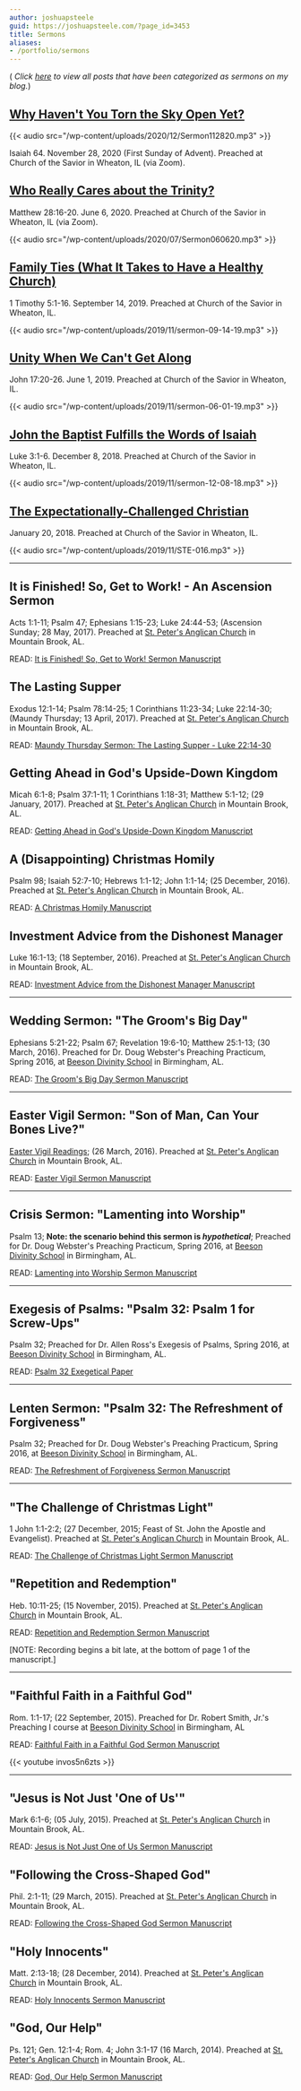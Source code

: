 ```yaml
---
author: joshuapsteele
guid: https://joshuapsteele.com/?page_id=3453
title: Sermons
aliases:
- /portfolio/sermons
---
```

( _Click [here](/category/sermons/) to view all posts that have been categorized as sermons on my blog._)

## [Why Haven't You Torn the Sky Open Yet?](/why-havent-you-torn-the-sky-open-yet-sermon-first-sunday-of-advent-2020/)

{{< audio src="/wp-content/uploads/2020/12/Sermon112820.mp3" >}}

Isaiah 64. November 28, 2020 (First Sunday of Advent). Preached at Church of the Savior in Wheaton, IL (via Zoom).

## [Who Really Cares about the Trinity?](https://friendsofthesavior.org/sermons/who-really-cares-about-the-trinity-josh-steele)

Matthew 28:16-20. June 6, 2020. Preached at Church of the Savior in Wheaton, IL (via Zoom).

{{< audio src="/wp-content/uploads/2020/07/Sermon060620.mp3" >}}

## [Family Ties (What It Takes to Have a Healthy Church)](https://friendsofthesavior.org/sermons/what-it-takes-to-have-a-healthy-church-family-ties-joshua-steele)

1 Timothy 5:1-16. September 14, 2019. Preached at Church of the Savior in Wheaton, IL.

{{< audio src="/wp-content/uploads/2019/11/sermon-09-14-19.mp3" >}}

## [Unity When We Can't Get Along](https://friendsofthesavior.org/sermons/unity-when-we-cant-get-along-josh-steele)

John 17:20-26. June 1, 2019. Preached at Church of the Savior in Wheaton, IL.

{{< audio src="/wp-content/uploads/2019/11/sermon-06-01-19.mp3" >}}

## [John the Baptist Fulfills the Words of Isaiah](https://friendsofthesavior.org/sermons/john-the-baptist-fulfills-the-words-of-isaiah-josh-steele)

Luke 3:1-6. December 8, 2018. Preached at Church of the Savior in Wheaton, IL.

{{< audio src="/wp-content/uploads/2019/11/sermon-12-08-18.mp3" >}}

## [The Expectationally-Challenged Christian](https://friendsofthesavior.org/sermons/the-expectationally-challenged-christian-josh-steele)

January 20, 2018. Preached at Church of the Savior in Wheaton, IL.

{{< audio src="/wp-content/uploads/2019/11/STE-016.mp3" >}}

* * *

## It is Finished! So, Get to Work! - An Ascension Sermon

Acts 1:1-11; Psalm 47; Ephesians 1:15-23; Luke 24:44-53; (Ascension Sunday; 28 May, 2017). Preached at [St. Peter's Anglican Church](http://stpetersbhm.org/) in Mountain Brook, AL.

READ: [It is Finished! So, Get to Work! Sermon Manuscript](/2017/06/13/it-is-finished-so-get-to-work-an-ascension-sermon/)

## The Lasting Supper

Exodus 12:1-14; Psalm 78:14-25; 1 Corinthians 11:23-34; Luke 22:14-30; (Maundy Thursday; 13 April, 2017). Preached at [St. Peter's Anglican Church](http://stpetersbhm.org/) in Mountain Brook, AL.

READ: [Maundy Thursday Sermon: The Lasting Supper - Luke 22:14-30](/maundy-thursday-sermon-the-lasting-supper-luke-2214-30/)

## Getting Ahead in God's Upside-Down Kingdom

Micah 6:1-8; Psalm 37:1-11; 1 Corinthians 1:18-31; Matthew 5:1-12; (29 January, 2017). Preached at [St. Peter's Anglican Church](http://stpetersbhm.org/) in Mountain Brook, AL.

READ: [Getting Ahead in God's Upside-Down Kingdom Manuscript](/getting-ahead-in-gods-upside-down-kingdom/)

## A (Disappointing) Christmas Homily

Psalm 98; Isaiah 52:7-10; Hebrews 1:1-12; John 1:1-14; (25 December, 2016). Preached at [St. Peter's Anglican Church](http://stpetersbhm.org/) in Mountain Brook, AL.

READ: [A Christmas Homily Manuscript](/a-christmas-homily/)

## Investment Advice from the Dishonest Manager

Luke 16:1-13; (18 September, 2016). Preached at [St. Peter's Anglican Church](http://stpetersbhm.org/) in Mountain Brook, AL.

READ: [Investment Advice from the Dishonest Manager Manuscript](/wp-content/uploads/2015/12/SERMON-Investment-Advice-from-the-Dishonest-Manager-Luke-16.1-13.pdf)

* * *

## Wedding Sermon: "The Groom's Big Day"

Ephesians 5:21-22; Psalm 67; Revelation 19:6-10; Matthew 25:1-13; (30 March, 2016). Preached for Dr. Doug Webster's Preaching Practicum, Spring 2016, at [Beeson Divinity School](http://www.beesondivinity.com/) in Birmingham, AL.

READ: [The Groom's Big Day Sermon Manuscript](/wp-content/uploads/2016/03/the-grooms-big-day-sermon-manuscript.pdf "The Groom's Big Day Sermon Manuscript")

* * *

## Easter Vigil Sermon: "Son of Man, Can Your Bones Live?"

[Easter Vigil Readings](http://lectionary.library.vanderbilt.edu/texts.php?id=131); (26 March, 2016). Preached at [St. Peter's Anglican Church](http://stpetersbhm.org/) in Mountain Brook, AL.

READ: [Easter Vigil Sermon Manuscript](/son-of-man-can-your-bones-live/)

* * *

## Crisis Sermon: "Lamenting into Worship"

Psalm 13; **Note: the scenario behind this sermon is _hypothetical_**; Preached for Dr. Doug Webster's Preaching Practicum, Spring 2016, at [Beeson Divinity School](http://www.beesondivinity.com/) in Birmingham, AL.

READ: [Lamenting into Worship Sermon Manuscript](/wp-content/uploads/2016/03/steele-crisis-sermon-psalm-13.pdf "Lamenting into Worship Sermon Manuscript")

* * *

## Exegesis of Psalms: "Psalm 32: Psalm 1 for Screw-Ups"

Psalm 32; Preached for Dr. Allen Ross's Exegesis of Psalms, Spring 2016, at [Beeson Divinity School](http://www.beesondivinity.com/) in Birmingham, AL.

READ: [Psalm 32 Exegetical Paper](/wp-content/uploads/2016/03/steele-psalm-32-exegetical-paper.pdf "Psalm 32 Exegetical Paper")

* * *

## Lenten Sermon: "Psalm 32: The Refreshment of Forgiveness"

Psalm 32; Preached for Dr. Doug Webster's Preaching Practicum, Spring 2016, at [Beeson Divinity School](http://www.beesondivinity.com/) in Birmingham, AL.

READ: [The Refreshment of Forgiveness Sermon Manuscript](/wp-content/uploads/2016/03/steele-lenten-sermon-psalm-32.pdf "The Refreshment of Forgiveness Sermon Manuscript")

* * *

## "The Challenge of Christmas Light"

1 John 1:1-2:2; (27 December, 2015; Feast of St. John the Apostle and Evangelist). Preached at [St. Peter's Anglican Church](http://stpetersbhm.org/) in Mountain Brook, AL.

READ: [The Challenge of Christmas Light Sermon Manuscript](/wp-content/uploads/2016/01/the-challenge-of-christmas-light-st-john-2015.pdf "The Challenge of Christmas Light Sermon Manuscript")

## "Repetition and Redemption"

Heb. 10:11-25; (15 November, 2015). Preached at [St. Peter's Anglican Church](http://stpetersbhm.org/) in Mountain Brook, AL.

READ: [Repetition and Redemption Sermon Manuscript](/wp-content/uploads/2015/12/repetition-and-redemption-hebrews-101.pdf "Repetition and Redemption Sermon Manuscript")

\[NOTE: Recording begins a bit late, at the bottom of page 1 of the manuscript.\]

* * *

## "Faithful Faith in a Faithful God"

Rom. 1:1-17; (22 September, 2015). Preached for Dr. Robert Smith, Jr.'s Preaching I course at [Beeson Divinity School](http://www.beesondivinity.com/) in Birmingham, AL

READ: [Faithful Faith in a Faithful God Sermon Manuscript](/wp-content/uploads/2015/12/faithful-faith-in-a-faithful-god-romans-1.pdf "Faithful Faith in a Faithful God Sermon Manuscript")

{{< youtube invos5n6zts >}}

* * *

## "Jesus is Not Just 'One of Us'"

Mark 6:1-6; (05 July, 2015). Preached at [St. Peter's Anglican Church](http://stpetersbhm.org/) in Mountain Brook, AL.

READ: [Jesus is Not Just One of Us Sermon Manuscript](/wp-content/uploads/2015/12/jesus-is-not-just-one-of-us-mark-61.pdf "Jesus is Not Just One of Us Sermon Manuscript")

## "Following the Cross-Shaped God"

Phil. 2:1-11; (29 March, 2015). Preached at [St. Peter's Anglican Church](http://stpetersbhm.org/) in Mountain Brook, AL.

READ: [Following the Cross-Shaped God Sermon Manuscript](/wp-content/uploads/2015/12/following-the-cross-shaped-god-philippians-21.pdf "Following the Cross-Shaped God Sermon Manuscript")

## "Holy Innocents"

Matt. 2:13-18; (28 December, 2014). Preached at [St. Peter's Anglican Church](http://stpetersbhm.org/) in Mountain Brook, AL.

READ: [Holy Innocents Sermon Manuscript](/wp-content/uploads/2015/12/holy-innocents-matthew-21.pdf "Holy Innocents Sermon Manuscript")

## "God, Our Help"

Ps. 121; Gen. 12:1-4; Rom. 4; John 3:1-17 (16 March, 2014). Preached at [St. Peter's Anglican Church](http://stpetersbhm.org/) in Mountain Brook, AL.

READ: [God, Our Help Sermon Manuscript](/wp-content/uploads/2015/12/god-our-help1.pdf "God, Our Help Sermon Manuscript")
